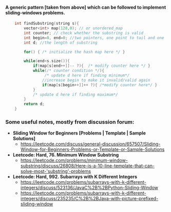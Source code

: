 #### A generic pattern [taken from above] which can be followed to implement sliding-windows problems.

```cpp
    int findSubstring(string s){
        vector<int> map(128,0); // or unordered_map
        int counter; // check whether the substring is valid
        int begin=0, end=0; //two pointers, one point to tail and one  head
        int d; //the length of substring

        for() { /* initialize the hash map here */ }

        while(end<s.size()){
            if(map[s[end++]]-- ?){  /* modify counter here */ }
            while(/* counter condition */){
                 /* update d here if finding minimum*/
                //increase begin to make it invalid/valid again
                if(map[s[begin++]]++ ?){ /*modify counter here*/ }
            }
            /* update d here if finding maximum*/
        }
        return d;
    }
```

### Some useful notes, mostly from discussion forum:

* **Sliding Window for Beginners [Problems | Template | Sample Solutions]**
    * https://leetcode.com/discuss/general-discussion/657507/Sliding-Window-for-Beginners-Problems-or-Template-or-Sample-Solutions
* **Leetcode: Hard, 76. Minimum Window Substring**
    * https://leetcode.com/problems/minimum-window-substring/discuss/26808/Here-is-a-10-line-template-that-can-solve-most-'substring'-problems
* **Leetcode: Hard, 992. Subarrays with K Different Integers**
    * https://leetcode.com/problems/subarrays-with-k-different-integers/discuss/523136/JavaC%2B%2BPython-Sliding-Window
    * https://leetcode.com/problems/subarrays-with-k-different-integers/discuss/235235/C%2B%2BJava-with-picture-prefixed-sliding-window

